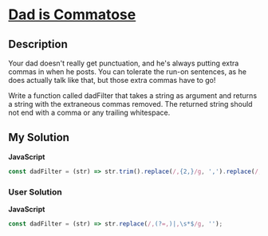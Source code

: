 # [Dad is Commatose](https://www.codewars.com/kata/56a24b309f3671608b00003a)

## Description

Your dad doesn't really get punctuation, and he's always putting extra commas in when he posts. You can tolerate the run-on sentences, as he does actually talk like that, but those extra commas have to go!

Write a function called dadFilter that takes a string as argument and returns a string with the extraneous commas removed. The returned string should not end with a comma or any trailing whitespace.

## My Solution

**JavaScript**

```js
const dadFilter = (str) => str.trim().replace(/,{2,}/g, ',').replace(/,$/g, '');
```

### User Solution

**JavaScript**

```js
const dadFilter = (str) => str.replace(/,(?=,)|,\s*$/g, '');
```
